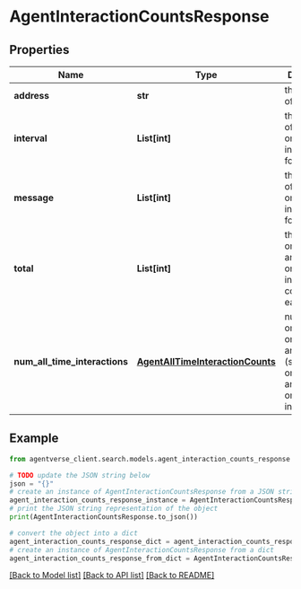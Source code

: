 # AgentInteractionCountsResponse


## Properties

Name | Type | Description | Notes
------------ | ------------- | ------------- | -------------
**address** | **str** | the address of the agent | 
**interval** | **List[int]** | the number of on_interval interactions for each day | 
**message** | **List[int]** | the number of on_message interactions for each day | 
**total** | **List[int]** | the sum of on_interval and on_message interaction counts for each day | 
**num_all_time_interactions** | [**AgentAllTimeInteractionCounts**](AgentAllTimeInteractionCounts.md) | number of on_interval, on_message and total (sum of on_interval and on_message) interactions | 

## Example

```python
from agentverse_client.search.models.agent_interaction_counts_response import AgentInteractionCountsResponse

# TODO update the JSON string below
json = "{}"
# create an instance of AgentInteractionCountsResponse from a JSON string
agent_interaction_counts_response_instance = AgentInteractionCountsResponse.from_json(json)
# print the JSON string representation of the object
print(AgentInteractionCountsResponse.to_json())

# convert the object into a dict
agent_interaction_counts_response_dict = agent_interaction_counts_response_instance.to_dict()
# create an instance of AgentInteractionCountsResponse from a dict
agent_interaction_counts_response_from_dict = AgentInteractionCountsResponse.from_dict(agent_interaction_counts_response_dict)
```
[[Back to Model list]](../README.md#documentation-for-models) [[Back to API list]](../README.md#documentation-for-api-endpoints) [[Back to README]](../README.md)


